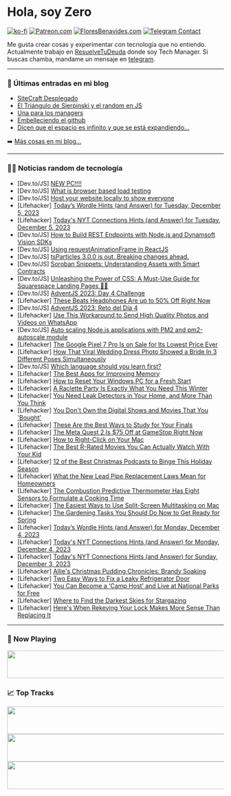 # Hola, soy Zero

[![ko-fi](https://ko-fi.com/img/githubbutton_sm.svg)](https://ko-fi.com/J3J4N0LUK)
[![Patreon.com](https://img.shields.io/endpoint.svg?url=https%3A%2F%2Fshieldsio-patreon.vercel.app%2Fapi%3Fusername%3Dzerodragon%26type%3Dpatrons&style=for-the-badge)](https://patreon.com/zerodragon)
[![FloresBenavides.com](https://img.shields.io/website?down_message=oops&label=MiBlog&style=for-the-badge&up_message=online&url=https%3A%2F%2Ffloresbenavides.com)](https://floresbenavides.com)
[![Telegram Contact](https://img.shields.io/badge/escr%C3%ADbeme-ZeroDragon-%2326A5E4?style=for-the-badge&logo=telegram)](https://t.me/zerodragon)

Me gusta crear cosas y experimentar con tecnología que no entiendo.
Actualmente trabajo en [ResuelveTuDeuda](http://github.com/resuelve) donde soy Tech Manager.
Si buscas chamba, mandame un mensaje en [telegram](https://t.me/zerodragon).

---

### 📕 Últimas entradas en mi blog
<!-- BLOG-POST-LIST:START -->
- [SiteCraft Desplegado](https://floresbenavides.com/sitecraft-desplegado/)
- [El Triángulo de Sierpinski y el random en JS](https://floresbenavides.com/el-triangulo-de-sierpinski-y-el-random-en-js/)
- [Una para los managers](https://floresbenavides.com/una-para-los-managers/)
- [Embelleciendo el github](https://floresbenavides.com/embelleciendo-el-github/)
- [Dicen que el espacio es infinito y que se está expandiendo…](https://floresbenavides.com/dicen-que-el-espacio-es-infinito-y-que-se-esta-expandiendo/)
<!-- BLOG-POST-LIST:END -->

➡️ [Más cosas en mi blog...](https://floresbenavides.com)

---

### 👨‍💻 Noticias random de tecnología
<!-- TECH-POSTS:START -->
- [Dev.to/JS] [NEW PC!!!!](https://dev.to/zylog/new-pc-4e9g)
- [Dev.to/JS] [What is browser based load testing](https://dev.to/gpiechnik/what-is-browser-based-load-testing-27oj)
- [Dev.to/JS] [Host your website locally to show everyone](https://dev.to/prometheus_78/host-your-website-locally-to-show-everyone-41od)
- [Lifehacker] [Today’s Wordle Hints &lpar;and Answer&rpar; for Tuesday, December 5, 2023](https://lifehacker.com/entertainment/wordle-answer-today-december-5-2023)
- [Lifehacker] [Today&#39;s NYT Connections Hints &lpar;and Answer&rpar; for Tuesday, December 5, 2023](https://lifehacker.com/entertainment/todays-nyt-connections-hints-and-answer-for-tuesday-december-5-2023)
- [Dev.to/JS] [How to Build REST Endpoints with Node.js and Dynamsoft Vision SDKs](https://dev.to/yushulx/how-to-build-rest-endpoints-with-nodejs-and-dynamsoft-vision-sdks-57lp)
- [Dev.to/JS] [Using requestAnimationFrame in ReactJS](https://dev.to/savitapatel/using-requestanimationframe-in-reactjs-25f)
- [Dev.to/JS] [tsParticles 3.0.0 is out. Breaking changes ahead.](https://dev.to/tsparticles/tsparticles-300-is-out-breaking-changes-ahead-3hl1)
- [Dev.to/JS] [Soroban Snippets: Understanding Assets with Smart Contracts](https://dev.to/z5208980/soroban-snippets-understanding-assets-with-smart-contracts-56n3)
- [Dev.to/JS] [Unleashing the Power of CSS: A Must-Use Guide for Squarespace Landing Pages 🚀🎨](https://dev.to/loftydevs/unleashing-the-power-of-css-a-must-use-guide-for-squarespace-landing-pages-7en)
- [Dev.to/JS] [AdventJS 2023: Day 4 Challenge](https://dev.to/fenriuz/adventjs-2023-day-4-challenge-3knh)
- [Lifehacker] [These Beats Headphones Are up to 50% Off Right Now](https://lifehacker.com/tech/beats-headphones-sale-amazon)
- [Dev.to/JS] [AdventJS 2023: Reto del Día 4](https://dev.to/fenriuz/adventjs-2023-reto-del-dia-4-2h4g)
- [Lifehacker] [Use This Workaround to Send High Quality Photos and Videos on WhatsApp](https://lifehacker.com/you-can-finally-send-high-quality-photos-on-whatsapp-1850519877)
- [Dev.to/JS] [Auto scaling Node.js applications with PM2 and pm2-autoscale module](https://dev.to/vexell/auto-scaling-nodejs-applications-with-pm2-and-pm2-autoscale-module-60h)
- [Lifehacker] [The Google Pixel 7 Pro Is on Sale for Its Lowest Price Ever](https://lifehacker.com/tech/google-pixel-7-pro-lowest-price-ever-at-woot)
- [Lifehacker] [How That Viral Wedding Dress Photo Showed a Bride In 3 Different Poses Simultaneously](https://lifehacker.com/tech/viral-panoramic-bridal-gown-photo)
- [Dev.to/JS] [Which language should you learn first?](https://dev.to/codewithshahan/which-language-should-i-learn-first-in-2024-4koa)
- [Lifehacker] [The Best Apps for Improving Memory](https://lifehacker.com/tech/best-apps-for-improving-memory)
- [Lifehacker] [How to Reset Your Windows PC for a Fresh Start](https://lifehacker.com/tech/reset-windows-pc-without-reinstalling-windows)
- [Lifehacker] [A Raclette Party Is Exactly What You Need This Winter](https://lifehacker.com/food-drink/what-is-a-raclette-party)
- [Lifehacker] [You Need Leak Detectors in Your Home, and More Than You Think](https://lifehacker.com/home/home-water-leak-detectors)
- [Lifehacker] [You Don&#39;t Own the Digital Shows and Movies That You &#39;Bought&#39;](https://lifehacker.com/entertainment/you-dont-own-digital-media)
- [Lifehacker] [These Are the Best Ways to Study for Your Finals](https://lifehacker.com/family/finals-study-methods)
- [Lifehacker] [The Meta Quest 2 Is $75 Off at GameStop Right Now](https://lifehacker.com/entertainment/best-meta-quest-2-deal)
- [Lifehacker] [How to Right-Click on Your Mac](https://lifehacker.com/tech/how-to-right-click-on-mac)
- [Lifehacker] [The Best R-Rated Movies You Can Actually Watch With Your Kid](https://lifehacker.com/entertainment/r-rated-movies-to-watch-with-kids)
- [Lifehacker] [12 of the Best Christmas Podcasts to Binge This Holiday Season](https://lifehacker.com/entertainment/best-christmas-podcasts-to-binge-over-the-holidays)
- [Lifehacker] [What the New Lead Pipe Replacement Laws Mean for Homeowners](https://lifehacker.com/home/what-the-new-lead-pipe-replacement-laws-mean-for-homeowners)
- [Lifehacker] [The Combustion Predictive Thermometer Has Eight Sensors to Formulate a Cooking Time](https://lifehacker.com/tech/combustion-predictive-thermometer-review)
- [Lifehacker] [The Easiest Ways to Use Split-Screen Multitasking on Mac](https://lifehacker.com/tech/how-to-use-split-screen-multitasking-on-mac)
- [Lifehacker] [The Gardening Tasks You Should Do Now to Get Ready for Spring](https://lifehacker.com/home/december-gardening-tasks)
- [Lifehacker] [Today’s Wordle Hints &lpar;and Answer&rpar; for Monday, December 4, 2023](https://lifehacker.com/entertainment/wordle-answer-today-december-4-2023)
- [Lifehacker] [Today&#39;s NYT Connections Hints &lpar;and Answer&rpar; for Monday, December 4, 2023](https://lifehacker.com/entertainment/nyt-connections-answer-today-december-4-2023)
- [Lifehacker] [Today&#39;s NYT Connections Hints &lpar;and Answer&rpar; for Sunday, December 3, 2023](https://lifehacker.com/entertainment/nyt-connections-answer-today-december-3-2023)
- [Lifehacker] [Allie&#39;s Christmas Pudding Chronicles: Brandy Soaking](https://lifehacker.com/food-drink/christmas-pudding-recipe-step-three)
- [Lifehacker] [Two Easy Ways to Fix a Leaky Refrigerator Door](https://lifehacker.com/home/how-to-fix-a-leaky-refrigerator-seal)
- [Lifehacker] [You Can Become a ‘Camp Host’ and Live at National Parks for Free](https://lifehacker.com/money/rv-camp-host-jobs-national-parks)
- [Lifehacker] [Where to Find the Darkest Skies for Stargazing](https://lifehacker.com/science/darkest-skies-stargazing)
- [Lifehacker] [Here&#39;s When Rekeying Your Lock Makes More Sense Than Replacing It](https://lifehacker.com/home/when-to-rekey-a-lock)<!-- TECH-POSTS:END -->

---

### 🎵 Now Playing
<a href="https://spotify-now-playing-dun.vercel.app/now-playing?open"><img src="https://spotify-now-playing-dun.vercel.app/now-playing" width="540" height="64"></a>

### 📈 Top Tracks
<a href="https://spotify-now-playing-dun.vercel.app/top-tracks?i=1&open"><img src="https://spotify-now-playing-dun.vercel.app/top-tracks?i=1" width="540" height="64"></a>
<a href="https://spotify-now-playing-dun.vercel.app/top-tracks?i=2&open"><img src="https://spotify-now-playing-dun.vercel.app/top-tracks?i=2" width="540" height="64"></a>
<a href="https://spotify-now-playing-dun.vercel.app/top-tracks?i=3&open"><img src="https://spotify-now-playing-dun.vercel.app/top-tracks?i=3" width="540" height="64"></a>
